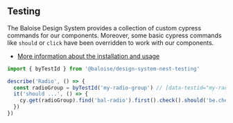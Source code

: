 ## Testing

The Baloise Design System provides a collection of custom cypress commands for our components. Moreover, some basic cypress commands like `should` or `click` have been overridden to work with our components.

- [More information about the installation and usage](?path=/docs/development-testing--page)

<!-- START: human documentation -->

```typescript
import { byTestId } from '@baloise/design-system-nest-testing'

describe('Radio', () => {
  const radioGroup = byTestId('my-radio-group') // [data-testid="my-radio-group"]
  it('should ...', () => {
    cy.get(radioGroup).find('bal-radio').first().check().should('be.checked')
  })
})
```

<!-- END: human documentation -->
